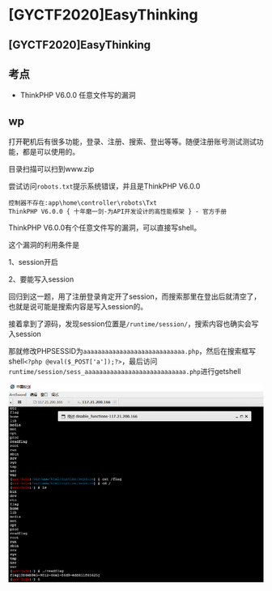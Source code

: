 # \[GYCTF2020]EasyThinking

## \[GYCTF2020]EasyThinking

## 考点

* ThinkPHP V6.0.0 任意文件写的漏洞

## wp

打开靶机后有很多功能，登录、注册、搜索、登出等等。随便注册账号测试测试功能，都是可以使用的。

目录扫描可以扫到www.zip

尝试访问`robots.txt`提示系统错误，并且是ThinkPHP V6.0.0

```
控制器不存在:app\home\controller\robots\Txt
ThinkPHP V6.0.0 { 十年磨一剑-为API开发设计的高性能框架 } - 官方手册 
```

ThinkPHP V6.0.0有个任意文件写的漏洞，可以直接写shell。

这个漏洞的利用条件是

1、session开启

2、要能写入session

回归到这一题，用了注册登录肯定开了session，而搜索那里在登出后就清空了，也就是说可能是搜索内容是写入session的。

接着拿到了源码，发现session位置是`/runtime/session/`，搜索内容也确实会写入session

那就修改PHPSESSID为`aaaaaaaaaaaaaaaaaaaaaaaaaaaa.php`，然后在搜索框写shell`<?php @eval($_POST['a']);?>`，最后访问`runtime/session/sess_aaaaaaaaaaaaaaaaaaaaaaaaaaaa.php`进行getshell

![](<../../.gitbook/assets/image (3).png>)
